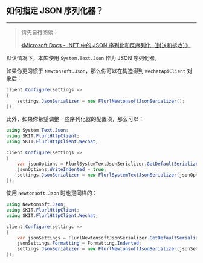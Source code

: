 ﻿## 如何指定 JSON 序列化器？

---

> 请先自行阅读：
>
> [《Microsoft Docs - .NET 中的 JSON 序列化和反序列化（封送和拆收）》](https://docs.microsoft.com/zh-cn/dotnet/standard/serialization/system-text-json-overview)

默认情况下，本库使用 `System.Text.Json` 作为 JSON 序列化器。

如果你更习惯于 `Newtonsoft.Json`，那么你可以在构造得到 `WechatApiClient` 对象后：

```csharp
client.Configure(settings =>
{
    settings.JsonSerializer = new FlurlNewtonsoftJsonSerializer();
});
```

此外，如果你希望调整一些序列化器的配置项，那么可以：

```csharp
using System.Text.Json;
using SKIT.FlurlHttpClient;
using SKIT.FlurlHttpClient.Wechat;

client.Configure(settings =>
{
    var jsonOptions = FlurlSystemTextJsonSerializer.GetDefaultSerializerOptions();
    jsonOptions.WriteIndented = true;
    settings.JsonSerializer = new FlurlSystemTextJsonSerializer(jsonOptions);
});
```

使用 `Newtonsoft.Json` 时也是同样的：

```csharp
using Newtonsoft.Json;
using SKIT.FlurlHttpClient;
using SKIT.FlurlHttpClient.Wechat;

client.Configure(settings =>
{
    var jsonSettings = FlurlNewtonsoftJsonSerializer.GetDefaultSerializerSettings();
    jsonSettings.Formatting = Formatting.Indented;
    settings.JsonSerializer = new FlurlNewtonsoftJsonSerializer(jsonSettings);
});
```
